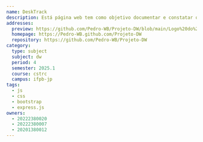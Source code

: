 ```yaml
---
name: DeskTrack
description: Está página web tem como objetivo documentar e constatar o estado dos dispositivos cadastrados.
addresses:
  preview: https://github.com/Pedro-WB/Projeto-DW/blob/main/Logo%20do%20DeskTrack%20em%20azul.png
  homepage: https://Pedro-WB.github.com/Projeto-DW
  repository: https://github.com/Pedro-WB/Projeto-DW
category:
  type: subject
  subject: dw
  period: 4
  semester: 2025.1
  course: cstrc
  campus: ifpb-jp
tags:
  - js
  - css
  - bootstrap
  - express.js
owners:
  - 20222380020
  - 20222380007
  - 20201380012
---
```

